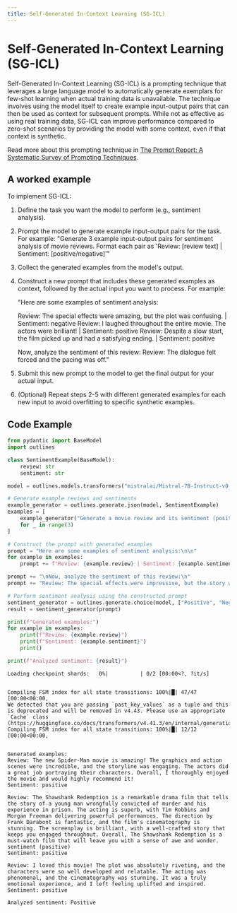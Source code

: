 ```yaml
---
title: Self-Generated In-Context Learning (SG-ICL)
---
```


# Self-Generated In-Context Learning (SG-ICL)


Self-Generated In-Context Learning (SG-ICL) is a prompting technique that leverages a large language model to automatically generate exemplars for few-shot learning when actual training data is unavailable. The technique involves using the model itself to create example input-output pairs that can then be used as context for subsequent prompts. While not as effective as using real training data, SG-ICL can improve performance compared to zero-shot scenarios by providing the model with some context, even if that context is synthetic.
    
Read more about this prompting technique in [The Prompt Report: A Systematic Survey of Prompting Techniques](https://arxiv.org/abs/2406.06608).

## A worked example


To implement SG-ICL:

1. Define the task you want the model to perform (e.g., sentiment analysis).

2. Prompt the model to generate example input-output pairs for the task. For example:
   "Generate 3 example input-output pairs for sentiment analysis of movie reviews. Format each pair as 'Review: [review text] | Sentiment: [positive/negative]'"

3. Collect the generated examples from the model's output.

4. Construct a new prompt that includes these generated examples as context, followed by the actual input you want to process. For example:

   "Here are some examples of sentiment analysis:
   
   Review: The special effects were amazing, but the plot was confusing. | Sentiment: negative
   Review: I laughed throughout the entire movie. The actors were brilliant! | Sentiment: positive
   Review: Despite a slow start, the film picked up and had a satisfying ending. | Sentiment: positive

   Now, analyze the sentiment of this review:
   Review: The dialogue felt forced and the pacing was off."

5. Submit this new prompt to the model to get the final output for your actual input.

6. (Optional) Repeat steps 2-5 with different generated examples for each new input to avoid overfitting to specific synthetic examples.
    
## Code Example





```python
from pydantic import BaseModel
import outlines

class SentimentExample(BaseModel):
    review: str
    sentiment: str

model = outlines.models.transformers("mistralai/Mistral-7B-Instruct-v0.1", device="cuda")

# Generate example reviews and sentiments
example_generator = outlines.generate.json(model, SentimentExample)
examples = [
    example_generator("Generate a movie review and its sentiment (positive or negative).")
    for _ in range(3)
]

# Construct the prompt with generated examples
prompt = "Here are some examples of sentiment analysis:\n\n"
for example in examples:
    prompt += f"Review: {example.review} | Sentiment: {example.sentiment}\n"

prompt += "\nNow, analyze the sentiment of this review:\n"
prompt += "Review: The special effects were impressive, but the story was lackluster."

# Perform sentiment analysis using the constructed prompt
sentiment_generator = outlines.generate.choice(model, ["Positive", "Negative"])
result = sentiment_generator(prompt)

print(f"Generated examples:")
for example in examples:
    print(f"Review: {example.review}")
    print(f"Sentiment: {example.sentiment}")
    print()

print(f"Analyzed sentiment: {result}")
```


    Loading checkpoint shards:   0%|          | 0/2 [00:00<?, ?it/s]


    Compiling FSM index for all state transitions: 100%|█| 47/47 [00:00<00:00, 
    We detected that you are passing `past_key_values` as a tuple and this is deprecated and will be removed in v4.43. Please use an appropriate `Cache` class (https://huggingface.co/docs/transformers/v4.41.3/en/internal/generation_utils#transformers.Cache)
    Compiling FSM index for all state transitions: 100%|█| 12/12 [00:00<00:00, 


    Generated examples:
    Review: The new Spider-Man movie is amazing! The graphics and action scenes were incredible, and the storyline was engaging. The actors did a great job portraying their characters. Overall, I thoroughly enjoyed the movie and would highly recommend it!
    Sentiment: positive
    
    Review: The Shawshank Redemption is a remarkable drama film that tells the story of a young man wrongfully convicted of murder and his experience in prison. The acting is superb, with Tim Robbins and Morgan Freeman delivering powerful performances. The direction by Frank Darabont is fantastic, and the film's cinematography is stunning. The screenplay is brilliant, with a well-crafted story that keeps you engaged throughout. Overall, The Shawshank Redemption is a must-watch film that will leave you with a sense of awe and wonder. sentiment (positive)
    Sentiment: positive
    
    Review: I loved this movie! The plot was absolutely riveting, and the characters were so well developed and relatable. The acting was phenomenal, and the cinematography was stunning. It was a truly emotional experience, and I left feeling uplifted and inspired. 
    Sentiment: positive
    
    Analyzed sentiment: Positive

